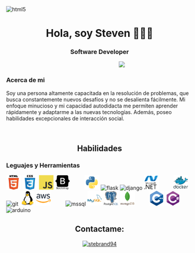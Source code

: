 <img src="https://github.com/Stebrand/Stebrand/assets/107146329/d5319be0-5317-4bb5-b046-c4a40c579084" alt="html5" width="1200" height="200"/>


<h1 align="center">Hola, soy Steven 👋👋👋</h1>
<h3 align="center">Software Developer</h3>  

<picture> <img align="right" src="https://media.giphy.com/media/bGgsc5mWoryfgKBx1u/giphy.gif" width = 200px></picture>

<br>
<h3 align="left">Acerca de mi</h3>
<p>Soy una persona altamente capacitada en la resolución de problemas, que busca constantemente nuevos desafíos y no se desalienta fácilmente. Mi enfoque minucioso y mi capacidad autodidacta me permiten aprender rápidamente y adaptarme a las nuevas tecnologías. Además, poseo habilidades excepcionales de interacción social.</p>
<br>

<h2 align="center">Habilidades</h2>
<h3 align="left">Leguajes y Herramientas</h3>
<p>
  <img src="https://raw.githubusercontent.com/devicons/devicon/master/icons/html5/html5-original-wordmark.svg" alt="html5" width="40" height="40"/>
  <img src="https://raw.githubusercontent.com/devicons/devicon/master/icons/css3/css3-original-wordmark.svg" alt="css3" width="40" height="40"/>
  <img src="https://raw.githubusercontent.com/devicons/devicon/master/icons/javascript/javascript-original.svg" alt="javascript" width="40" height="40"/>
  <img src="https://raw.githubusercontent.com/devicons/devicon/master/icons/bootstrap/bootstrap-plain-wordmark.svg" alt="bootstrap" width="40" height="40"/>
  &nbsp;&nbsp;&nbsp;&nbsp;&nbsp;&nbsp;&nbsp;&nbsp;
  
  <img src="https://raw.githubusercontent.com/devicons/devicon/master/icons/python/python-original.svg" alt="python" width="40" height="40"/>
  <img src="https://www.vectorlogo.zone/logos/pocoo_flask/pocoo_flask-icon.svg" alt="flask" width="40" height="40"/>
  <img src="https://cdn.worldvectorlogo.com/logos/django.svg" alt="django" width="40" height="40"/>  
  <img src="https://raw.githubusercontent.com/devicons/devicon/master/icons/dot-net/dot-net-original-wordmark.svg" alt="dotnet" width="40" height="40"/> 
  &nbsp;&nbsp;&nbsp;&nbsp;&nbsp;&nbsp;&nbsp;&nbsp;  
  
  <img src="https://raw.githubusercontent.com/devicons/devicon/master/icons/docker/docker-original-wordmark.svg" alt="docker" width="40" height="40"/>
  <img src="https://www.vectorlogo.zone/logos/git-scm/git-scm-icon.svg" alt="git" width="40" height="40"/>  
  <img src="https://raw.githubusercontent.com/devicons/devicon/master/icons/linux/linux-original.svg" alt="linux" width="40" height="40"/>
  <img src="https://raw.githubusercontent.com/devicons/devicon/master/icons/amazonwebservices/amazonwebservices-original-wordmark.svg" alt="aws" width="40" height="40"/>
  &nbsp;&nbsp;&nbsp;&nbsp;&nbsp;&nbsp;&nbsp;&nbsp;
  
  <img src="https://www.svgrepo.com/show/303229/microsoft-sql-server-logo.svg" alt="mssql" width="40" height="40"/>
  <img src="https://raw.githubusercontent.com/devicons/devicon/master/icons/mysql/mysql-original-wordmark.svg" alt="mysql" width="40" height="40"/>
  <img src="https://raw.githubusercontent.com/devicons/devicon/master/icons/postgresql/postgresql-original-wordmark.svg" alt="postgresql" width="40" height="40"/>
  <img src="https://raw.githubusercontent.com/devicons/devicon/master/icons/mongodb/mongodb-original-wordmark.svg" alt="mongodb" width="40" height="40"/> 
  &nbsp;&nbsp;&nbsp;&nbsp;&nbsp;&nbsp;&nbsp;&nbsp;
  
  <img src="https://raw.githubusercontent.com/devicons/devicon/master/icons/cplusplus/cplusplus-original.svg" alt="cplusplus" width="40" height="40"/>  
  <img src="https://raw.githubusercontent.com/devicons/devicon/master/icons/csharp/csharp-original.svg" alt="csharp" width="40" height="40"/> 
  <img src="https://cdn.worldvectorlogo.com/logos/arduino-1.svg" alt="arduino" width="40" height="40"/>
</p>


<h2 align="center">Contactame:</h2>
<p align="center">
<a href="https://linkedin.com/in/stebrand94" target="blank"><img align="center" src="https://raw.githubusercontent.com/rahuldkjain/github-profile-readme-generator/master/src/images/icons/Social/linked-in-alt.svg" alt="stebrand94" height="30" width="40" /></a>
</p>







